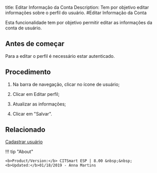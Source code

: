 title: Editar Informação da Conta
Description: Tem por objetivo editar informações sobre o perfil do usuário.
#Editar Informação da Conta

Esta funcionalidade tem por objetivo permitir editar as informações da conta de usuário.

Antes de começar
--------------------

Para a editar o perfil é necessário estar autenticado.

Procedimento
----------------

1. Na barra de navegação, clicar no ícone de usuário;

2. Clicar em Editar perfil;

3. Atualizar as informações;

4. Clicar em "Salvar".


Relacionado
-------

[Cadastrar usuário](/pt-br/citsmart-esp-8/initial-settings/access-settings/user/users.html)


!!! tip "About"

    <b>Product/Version:</b> CITSmart ESP | 8.00 &nbsp;&nbsp;
    <b>Updated:</b>01/18/2019 - Anna Martins

